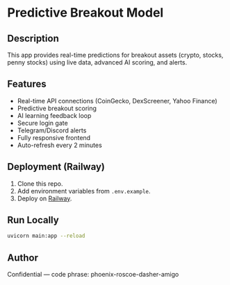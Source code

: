 
# Predictive Breakout Model

## Description
This app provides real-time predictions for breakout assets (crypto, stocks, penny stocks) using live data, advanced AI scoring, and alerts.

## Features
- Real-time API connections (CoinGecko, DexScreener, Yahoo Finance)
- Predictive breakout scoring
- AI learning feedback loop
- Secure login gate
- Telegram/Discord alerts
- Fully responsive frontend
- Auto-refresh every 2 minutes

## Deployment (Railway)
1. Clone this repo.
2. Add environment variables from `.env.example`.
3. Deploy on [Railway](https://railway.app).

## Run Locally
```bash
uvicorn main:app --reload
```

## Author
Confidential — code phrase: phoenix-roscoe-dasher-amigo
